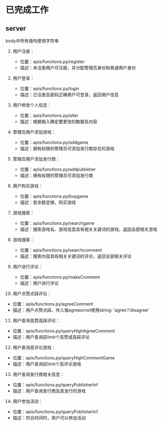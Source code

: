 # 已完成工作
## server
body中所有值均使用字符串

1. 用户注册：
   - 位置：apis/functions.py/register
   - 描述：未注册用户可注册，并分配管理员身份和普通用户身份

2. 用户登录：
   - 位置：apis/functions.py/login
   - 描述：已注册且密码正确用户可登录，返回用户信息

3. 用户修改个人信息：
   - 位置：apis/functions.py/alter
   - 描述：根据输入确定要更改的数据及内容

4. 管理员用户添加游戏：
   - 位置：apis/functions.py/addgame
   - 描述：拥有权限的管理员可添加发行商存在的游戏

5. 管理员用户添加发行商：
   - 位置：apis/functions.py/addpublisher
   - 描述：拥有权限的管理员可添加发行商

6. 用户购买游戏：
   - 位置：apis/functions.py/buygame
   - 描述：若余额足够，购买游戏

7. 游戏搜索：
   - 位置：apis/functions.py/searchgame
   - 描述：搜索游戏名、游戏信息具有相关关键词的游戏，返回全部相关游戏

8. 游戏搜索：
   - 位置：apis/functions.py/searchcomment
   - 描述：搜索内容具有相关关键词的评论，返回全部相关评论

9. 用户进行评论：
   - 位置：apis/functions.py/makeComment
   - 描述：用户进行评论

10. 用户点赞点踩评论：
   - 位置：apis/functions.py/agreeComment
   - 描述：用户点赞点踩，传入值agreeornot使用string: 'agree'/'disagree'

11. 用户查询高赞高踩评论：
   - 位置：apis/functions.py/queryHighAgreeComment
   - 描述：用户查询前limit个高赞或高踩评论

12. 用户查询高评论游戏：
   - 位置：apis/functions.py/queryHighCommentGame
   - 描述：用户查询前limit个高评论游戏

13. 用户查询发行商相关信息：
   - 位置：apis/functions.py/queryPublisherInf
   - 描述：用户查询发行商及其发行的游戏

14. 用户参加活动：
   - 位置：apis/functions.py/queryPublisherInf
   - 描述：符合时间时，用户可以参加活动